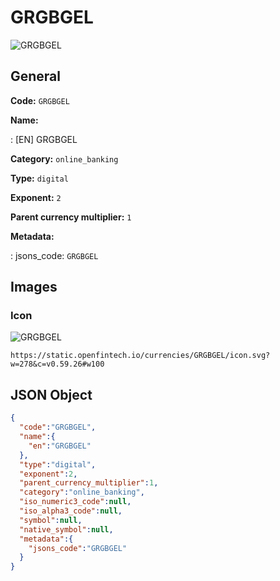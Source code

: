 
# GRGBGEL 
![GRGBGEL](https://static.openfintech.io/currencies/GRGBGEL/icon.svg?w=278&c=v0.59.26#w100)  

## General 
 
**Code:** `GRGBGEL` 
 
**Name:** 
 
:	[EN] GRGBGEL 
 
**Category:** `online_banking` 
 
**Type:** `digital` 
 
**Exponent:** `2` 
 
**Parent currency multiplier:** `1` 
 
**Metadata:** 
 
:	jsons_code: `GRGBGEL` 
 

## Images 

### Icon 
 
![GRGBGEL](https://static.openfintech.io/currencies/GRGBGEL/icon.svg?w=278&c=v0.59.26#w100)  

```
https://static.openfintech.io/currencies/GRGBGEL/icon.svg?w=278&c=v0.59.26#w100
```  

## JSON Object 

```json
{
  "code":"GRGBGEL",
  "name":{
    "en":"GRGBGEL"
  },
  "type":"digital",
  "exponent":2,
  "parent_currency_multiplier":1,
  "category":"online_banking",
  "iso_numeric3_code":null,
  "iso_alpha3_code":null,
  "symbol":null,
  "native_symbol":null,
  "metadata":{
    "jsons_code":"GRGBGEL"
  }
}
```  

